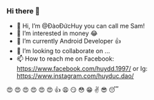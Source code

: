 ### Hi there 👋

- 👋 Hi, I’m @ĐàoĐứcHuy you can call me Sam!
- 👀 I’m interested in money 😂
- 🌱 I’m currently Android Developer 👍
- 💞️ I’m looking to collaborate on ...
- 📫 How to reach me on Facebook: https://www.facebook.com/huydd.1997/ or Ig: https://www.instagram.com/huyduc.dao/

 😍 😍 😍 😍 😍 😍 👍  😩 😏 😳 😁 ✌️ 😎 😴

<!---
DaoDucHuy/DaoDucHuy is a ✨ special ✨ repository because its `README.md` (this file) appears on your GitHub profile.
You can click the Preview link to take a look at your changes.
--->
